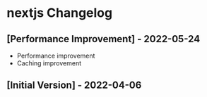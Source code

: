 # nextjs Changelog

## [Performance Improvement] - 2022-05-24

- Performance improvement
- Caching improvement

## [Initial Version] - 2022-04-06
